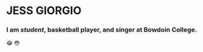 # JESS GIORGIO

### I am *student*, basketball player, and **singer** at Bowdoin College. 
:joy:
:flushed: